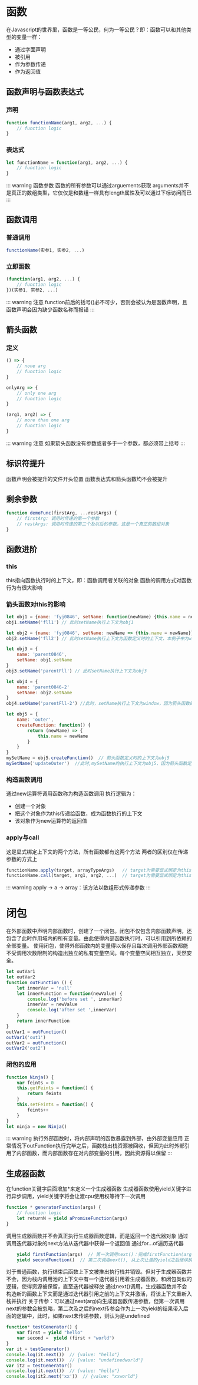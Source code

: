# 函数
<!-- [快速回首页](/) -->

在Javascript的世界里，函数是一等公民，何为一等公民？即：函数可以和其他类型的变量一样：

- 通过字面声明
- 被引用
- 作为参数传递
- 作为返回值

## 函数声明与函数表达式
### 声明
```javascript
function functionName(arg1, arg2, ...) {
    // function logic
}
```

### 表达式
```javascript
let functionName = function(arg1, arg2, ...) {
    // function logic
}
```
::: warning 函数参数
函数的所有参数可以通过arguements获取
arguments并不是真正的数组类型，它仅仅是和数组一样具有length属性及可以通过下标访问而已
:::

## 函数调用
### 普通调用
```javascript
functionName(实参1, 实参2, ...)
```
### 立即函数
```javascript
(function(arg1, arg2, ...) {
    // function logic
})(实参1, 实参2, ...)
```
::: warning 注意
function前后的括号()必不可少，否则会被认为是函数声明，且函数声明会因为缺少函数名称而报错
:::

## 箭头函数
### 定义
```javascript
() => {
    // none arg
    // function logic
}

onlyArg => {
    // only one arg
    // function logic
}

(arg1, arg2) => {
    // more than one arg
    // function logic
}

```
::: warning 注意
如果箭头函数没有参数或者多于一个参数，都必须带上括号
:::

## 标识符提升
函数声明会被提升的文件开头位置
函数表达式和箭头函数均不会被提升

## 剩余参数
```javascript
function demoFunc(firstArg, ...restArgs) {
    // firstArg: 调用时传递的第一个参数
    // restArgs: 调用时传递的第二个及以后的参数，这是一个真正的数组对象
}
```
## 函数进阶
### this
this指向函数执行时的上下文，即：函数调用者关联的对象
函数的调用方式对函数行为有很大影响

### 箭头函数对this的影响
```javascript
let obj1 = {name: 'fyj0846', setName: function(newName) {this.name = newName}}
obj1.setName('fll1') // 此时setName执行上下文为obj1

let obj2 = {name: 'fyj0846', setName: newName => {this.name = newName}}
obj2.setName('fll2') // 此时setName执行上下文为函数定义时的上下文，本例子中为window

let obj3 = {
    name: 'parent0846',
    setName: obj1.setName
}
obj3.setName('parentFll') // 此时setName执行上下文为obj3

let obj4 = {
    name: 'parent0846-2'
    setName: obj2.setName
}
obj4.setName('parentFll-2') //此时，setName执行上下文为window，因为箭头函数的上下文取决于定义时，而obj2.setName定义时的上下文为window

let obj5 = {
    name: 'outer',
    createFunction: function() {
        return (newName) => {
            this.name = newName
        }
    }
}
mySetName = obj5.createFunction()  // 箭头函数定义时的上下文为obj5
mySetName('updateOuter')  //此时,mySetName的执行上下文为obj5，因为箭头函数定义在obj5中
```

### 构造函数调用
通过new运算符调用函数称为构造函数调用
执行逻辑为：
- 创建一个对象
- 把这个对象作为this传递给函数，成为函数执行的上下文
- 该对象作为new运算符的返回值

### apply与call
这是显式绑定上下文的两个方法，所有函数都有这两个方法
两者的区别仅在传递参数的方式上
```javascript
functionName.apply(target, arrayTypeArgs)   // target为需要显式绑定为this的对象
functionName.call(target, arg1, arg2, ...)  // target为需要显式绑定为this的对象
```
::: warning
apply -> a -> array：该方法以数组形式传递参数
:::

# 闭包
在外部函数中声明内部函数时，创建了一个闭包。闭包不仅包含内部函数声明，还包含了此时作用域内的所有变量。由此使得内部函数执行时，可以引用到所依赖的全部变量。
使用闭包，使得外部函数内的变量得以保存且每次调用外部函数都能不受调用次数限制的构造出独立的私有变量空间。每个变量空间相互独立，天然安全。
```javascript
let outVar1
let outVar2
function outFunction () {
    let innerVar = 'null'
    let innerFunction = function(newValue) {
        console.log('before set ', innerVar)
        innerVar = newValue
        console.log('after set ',innerVar)
    }
    return innerFunction
}
outVar1 = outFunction()
outVar1('out1')
outVar2 = outFunction()
outVar2('out2')
```
### 闭包的应用
```javascript
function Ninja() {
    var feints = 0
    this.getFeints = function() {
        return feints
    }
    this.setFeints = function() {
        feints++
    }
}
let ninja = new Ninja()
```
::: warning
执行外部函数时，将内部声明的函数暴露到外部，由外部变量应用
正常情况下outFunction执行完毕之后，函数栈出栈资源被回收，但因为此时外部引用了内部函数，而内部函数存在对内部变量的引用，因此资源得以保留
:::

## 生成器函数
在function关键字后面增加*来定义一个生成器函数
生成器函数使用yield关键字进行异步调用，yield关键字将会让渡cpu使用权等待下一次调用
```javascript
function * generatorFunction(args) {
    // function logic
    let returnN = yield aPromiseFunction(args)
}
```
调用生成器函数并不会真正执行生成器函数逻辑，而是返回一个迭代器对象
通过调用迭代器对象的next方法从迭代器中获得一个返回值
通过for...of遍历迭代器
```javascript
    yield firstFunction(args)  // 第一次调用next()：完成firstFunction(args)并将yield右边的表达值返回
    yield secondFunction()  // 第二次调用next(), 从上次让渡的yield之后继续执行，直到碰到下一个yield
```
对于普通函数，执行结束后函数上下文被推出执行栈并销毁。但对于生成器函数并不会，因为栈内调用池的上下文中有一个迭代器引用着生成器函数，和闭包类似的逻辑，使得资源被保留，直至迭代器被释放
通过next()调用，生成器函数并不会构造新的函数上下文而是通过迭代器引用之前的上下文并激活，将该上下文重新入栈并执行
关于传参：可以通过next(arg)向生成器函数传递参数，但第一次调用next的参数会被忽略，第二次及之后的next传参会作为上一次yield的结果带入后面的逻辑中，此时，如果next未传递参数，则认为是undefined

```javascript
function* testGenerator() {
    var first = yield "hello"
    var second =  yield (first + "world")
}
var it = testGenerator()
console.log(it.next())  // {value: "hello"}
console.log(it.next())  // {value: "undefinedworld"}
var it2 = testGenerator()
console.log(it.next())  // {value: "hello"}
console.log(it2.next('xx'))  // {value: "xxworld"}
```